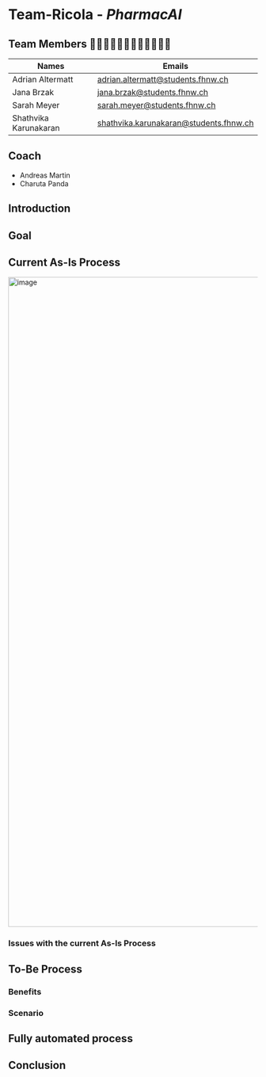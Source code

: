 # Team-Ricola - *PharmacAI* 
## Team Members 👩🏽‍⚕️👩🏻‍⚕️👩🏻‍⚕️👨🏽‍⚕️

| Names  | Emails |
| ------------- | ------------- |
| Adrian Altermatt  | adrian.altermatt@students.fhnw.ch  |
| Jana Brzak  | jana.brzak@students.fhnw.ch  |
| Sarah Meyer  | sarah.meyer@students.fhnw.ch  |
| Shathvika Karunakaran  | shathvika.karunakaran@students.fhnw.ch  |


## Coach
- Andreas Martin
- Charuta Panda


## Introduction


## Goal


## Current As-Is Process
<img width="1312" alt="image" src="https://github.com/DigiBP/Team-Ricola/assets/95039367/123911f9-b8cf-4ae7-baef-2bd2e1507e85">

### Issues with the current As-Is Process


## To-Be Process

### Benefits

### Scenario

## Fully automated process

## Conclusion
